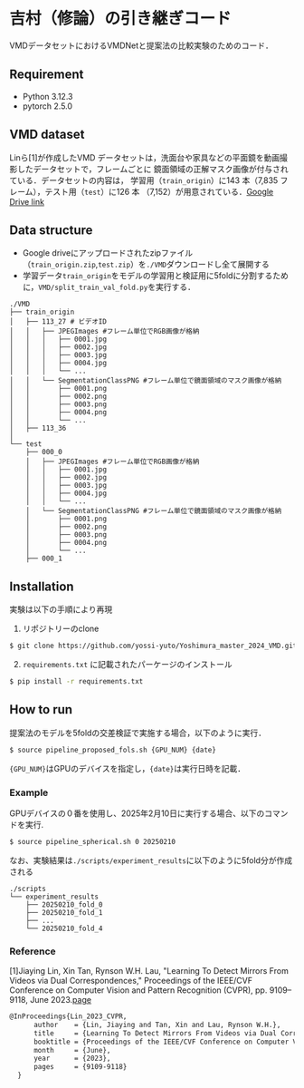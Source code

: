 # 吉村（修論）の引き継ぎコード
VMDデータセットにおけるVMDNetと提案法の比較実験のためのコード．

## Requirement
- Python 3.12.3
- pytorch 2.5.0

## VMD dataset
Linら[1]が作成したVMD データセットは，洗面台や家具などの平面鏡を動画撮影したデータセットで，フレームごとに
鏡面領域の正解マスク画像が付与されている．データセットの内容は，
学習用（```train_origin```）に143 本（7,835 フレーム），テスト用（```test```）に126 本
（7,152）が用意されている．[Google Drive link](https://drive.google.com/drive/folders/1ECfkY8RyAyjYu9lTm7vvvU6ZE2Tg2Ush?usp=drive_link)


## Data structure
- Google driveにアップロードされたzipファイル（```train_origin.zip```,```test.zip```）を```./VMD```ダウンロードし全て展開する
- 学習データ```train_origin```をモデルの学習用と検証用に5foldに分割するために，```VMD/split_train_val_fold.py```を実行する．

```
./VMD
├── train_origin
│   ├── 113_27 # ビデオID
│   │   ├── JPEGImages #フレーム単位でRGB画像が格納
│   │   │   ├── 0001.jpg
│   │   │   ├── 0002.jpg
│   │   │   ├── 0003.jpg
│   │   │   ├── 0004.jpg
│   │   │   └── ...
│   │   └── SegmentationClassPNG #フレーム単位で鏡面領域のマスク画像が格納
│   │       ├── 0001.png
│   │       ├── 0002.png
│   │       ├── 0003.png
│   │       ├── 0004.png
│   │       └── ...
│   ├── 113_36
│
└── test
    ├── 000_0
    │   ├── JPEGImages #フレーム単位でRGB画像が格納
    │   │   ├── 0001.jpg
    │   │   ├── 0002.jpg
    │   │   ├── 0003.jpg
    │   │   ├── 0004.jpg
    │   │   └── ...
    │   └── SegmentationClassPNG #フレーム単位で鏡面領域のマスク画像が格納
    │       ├── 0001.png
    │       ├── 0002.png
    │       ├── 0003.png
    │       ├── 0004.png
    │       └── ...
    ├── 000_1

```

## Installation
実験は以下の手順により再現
1. リポジトリーのclone
```bash
$ git clone https://github.com/yossi-yuto/Yoshimura_master_2024_VMD.git
```
2.  ```requirements.txt``` に記載されたパーケージのインストール
```bash
$ pip install -r requirements.txt
```

## How to run
提案法のモデルを5foldの交差検証で実施する場合，以下のように実行．
```bash 
$ source pipeline_proposed_fols.sh {GPU_NUM} {date}
```
`{GPU_NUM}`はGPUのデバイスを指定し，`{date}`は実行日時を記載．

### Example
GPUデバイスの０番を使用し、2025年2月10日に実行する場合、以下のコマンドを実行.

```bash
$ source pipeline_spherical.sh 0 20250210
```
なお、実験結果は```./scripts/experiment_results```に以下のように5fold分が作成される
```
./scripts
└── experiment_results
    ├── 20250210_fold_0
    ├── 20250210_fold_1
    ├── ...
    └── 20250210_fold_4
```


### Reference

[1]Jiaying Lin, Xin Tan, Rynson W.H. Lau, "Learning To Detect Mirrors From Videos via Dual Correspondences," Proceedings of the IEEE/CVF Conference on Computer Vision and Pattern Recognition (CVPR), pp. 9109–9118, June 2023.[page](https://cvpr.thecvf.com/virtual/2023/poster/21597)
```markdown
@InProceedings{Lin_2023_CVPR,
      author    = {Lin, Jiaying and Tan, Xin and Lau, Rynson W.H.},
      title     = {Learning To Detect Mirrors From Videos via Dual Correspondences},
      booktitle = {Proceedings of the IEEE/CVF Conference on Computer Vision and Pattern Recognition (CVPR)},
      month     = {June},
      year      = {2023},
      pages     = {9109-9118}
  }
```

